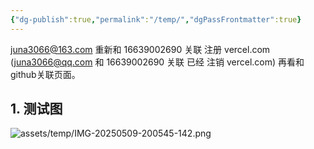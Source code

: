 ```yaml
---
{"dg-publish":true,"permalink":"/temp/","dgPassFrontmatter":true}
---
```


juna3066@163.com 重新和 16639002690  关联 注册 vercel.com
(juna3066@qq.com 和 16639002690 关联 已经 注销 vercel.com)
再看和github关联页面。


## 1. 测试图

![assets/temp/IMG-20250509-200545-142.png](/img/user/assets/temp/IMG-20250509-200545-142.png)